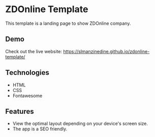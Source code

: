# ZDOnline Template
This template is a landing page to show ZDOnline company.

## Demo

Check out the live website: https://slmanzinedine.github.io/zdonline-template/

## Technologies

- HTML
- CSS
- Fontawesome

## Features

- View the optimal layout depending on your device's screen size.
- The app is a SEO friendly.
